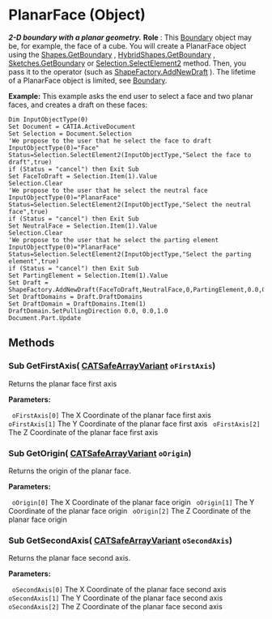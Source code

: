 # PlanarFace (Object)

**_2-D boundary with a planar geometry._**
**Role** : This [Boundary](../MecModInterfaces/interface_Boundary_14542.md) object may be, for example, the face of a cube. You will create a PlanarFace object using the [Shapes.GetBoundary](../MecModInterfaces/interface_Shapes_8122.htm#GetBoundary) , [HybridShapes.GetBoundary](../MecModInterfaces/interface_HybridShapes_30836.htm#GetBoundary) , [Sketches.GetBoundary](../MecModInterfaces/interface_Sketches_14228.htm#GetBoundary) or [Selection.SelectElement2](../InfInterfaces/interface_Selection_18040.htm#SelectElement2) method. Then, you pass it to the operator (such as [ShapeFactory.AddNewDraft](../PartInterfaces/interface_ShapeFactory_31272.htm#AddNewDraft) ). The lifetime of a PlanarFace object is limited, see [Boundary](../MecModInterfaces/interface_Boundary_14542.md).

**Example:**      This example asks the end user to select a face and two planar faces, and creates a draft on these faces:

```VBScript
Dim InputObjectType(0)
Set Document = CATIA.ActiveDocument
Set Selection = Document.Selection
'We propose to the user that he select the face to draft
InputObjectType(0)="Face"
Status=Selection.SelectElement2(InputObjectType,"Select the face to draft",true)
if (Status = "cancel") then Exit Sub
Set FaceToDraft = Selection.Item(1).Value
Selection.Clear
'We propose to the user that he select the neutral face
InputObjectType(0)="PlanarFace"
Status=Selection.SelectElement2(InputObjectType,"Select the neutral face",true)
if (Status = "cancel") then Exit Sub
Set NeutralFace = Selection.Item(1).Value
Selection.Clear
'We propose to the user that he select the parting element
InputObjectType(0)="PlanarFace"
Status=Selection.SelectElement2(InputObjectType,"Select the parting element",true)
if (Status = "cancel") then Exit Sub
Set PartingElement = Selection.Item(1).Value
Set Draft = ShapeFactory.AddNewDraft(FaceToDraft,NeutralFace,0,PartingElement,0.0,0.0,1.0,0,5.0,0)
Set DraftDomains = Draft.DraftDomains
Set DraftDomain = DraftDomains.Item(1)
DraftDomain.SetPullingDirection 0.0, 0.0,1.0
Document.Part.Update

```

## Methods

### Sub **GetFirstAxis**( [CATSafeArrayVariant](../System/typedef_CATSafeArrayVariant_73843.md)  `oFirstAxis`)

Returns the planar face first axis

**Parameters:**

` oFirstAxis[0]`      The X Coordinate of the planar face first axis
` oFirstAxis[1]`      The Y Coordinate of the planar face first axis
` oFirstAxis[2]`      The Z Coordinate of the planar face first axis

### Sub **GetOrigin**( [CATSafeArrayVariant](../System/typedef_CATSafeArrayVariant_73843.md)  `oOrigin`)

Returns the origin of the planar face.

**Parameters:**

` oOrigin[0]`      The X Coordinate of the planar face origin
` oOrigin[1]`      The Y Coordinate of the planar face origin
` oOrigin[2]`      The Z Coordinate of the planar face origin

### Sub **GetSecondAxis**( [CATSafeArrayVariant](../System/typedef_CATSafeArrayVariant_73843.md)  `oSecondAxis`)

Returns the planar face second axis.

**Parameters:**

` oSecondAxis[0]`      The X Coordinate of the planar face second axis
` oSecondAxis[1]`      The Y Coordinate of the planar face second axis
` oSecondAxis[2]`      The Z Coordinate of the planar face second axis